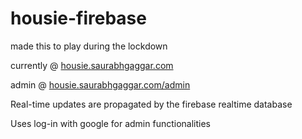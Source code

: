 # housie-firebase

made this to play during the lockdown

currently @ [housie.saurabhgaggar.com](https://housie.saurabhgaggar.com/)

admin @ [housie.saurabhgaggar.com/admin](https://housie.saurabhgaggar.com/admin)

Real-time updates are propagated by the firebase realtime database

Uses log-in with google for admin functionalities
